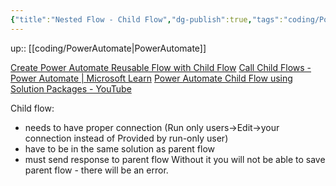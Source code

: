 ```yaml
---
{"title":"Nested Flow - Child Flow","dg-publish":true,"tags":"coding/PowerAutomate","language":"en","permalink":"/coding/nested-flow-child-flow/","dgPassFrontmatter":true}
---
```


up:: [[coding/PowerAutomate\|PowerAutomate]]

[Create Power Automate Reusable Flow with Child Flow](https://www.youtube.com/watch?v=PMYWUKF3TLA)
[Call Child Flows - Power Automate | Microsoft Learn](https://learn.microsoft.com/en-us/power-automate/create-child-flows)
[Power Automate Child Flow using Solution Packages - YouTube](https://www.youtube.com/watch?v=DLhwnZ5JRvE)

Child flow:
- needs to have proper connection (Run only users->Edit->your connection instead of Provided by run-only user)
- have to be in the same solution as parent flow
- must send response to parent flow
Without it you will not be able to save parent flow - there will be an error.
